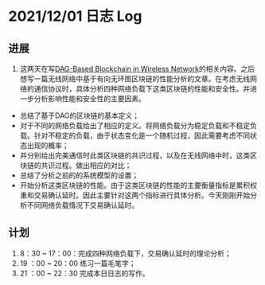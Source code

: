 # 2021/12/01 日志 Log

## 进展

1. 这两天在写[DAG-Based Blockchain in Wireless Network](./Blockchain/../../DAG-Based%20Blockchain%20in%20Wireless%20Network/Papers/DAG-Based%20Blockchain%20in%20Wireless%20Network.md)的相关内容。之后想写一篇无线网络中基于有向无环图区块链的性能分析的文章。在考虑无线网络的通信协议时，具体分析四种网络负载下这类区块链的性能和安全性。并进一步分析影响性能和安全性的主要因素。
* 总结了基于DAG的区块链的基本定义；
* 对于不同的网络负载给出了相应的定义。将网络负载分为稳定负载和不稳定负载。针对不稳定的负载，由于状态变化是一个随机过程，因此需要考虑不同状态出现的概率；
* 并分别给出完美通信时此类区块链的共识过程，以及在无线网络中时，这类区块链的共识过程。做出相应的对比；
* 总结了分析之前的的系统模型的设置；
* 开始分析这类区块链的性能。由于这类区块链的性能的主要衡量指标是累积权重和交易确认延时。因此主要针对这两个指标进行具体分析。今天刚刚开始分析不同网络负载情况下交易确认延时。

## 计划

1. 8：30 ~ 17：00：完成四种网络负载下，交易确认延时的理论分析；
2. 19 ：00 ~ 20：00 练习一篇毛笔字；
3. 21 ：00 ~ 22：30 完成本日日志的写作。